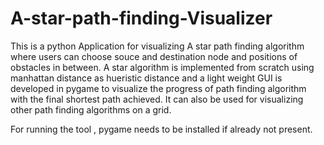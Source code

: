 # A-star-path-finding-Visualizer

This is a python Application for visualizing A star path finding algorithm where users can choose souce and destination node and positions of obstacles in between.
A star algorithm is implemented from scratch using manhattan distance as hueristic distance and a light weight GUI is developed in pygame to visualize the progress
of path finding algorithm with the final shortest path achieved. It can also be used for visualizing other path finding algorithms on a grid.

For running the tool , pygame needs to be installed if already not present.



